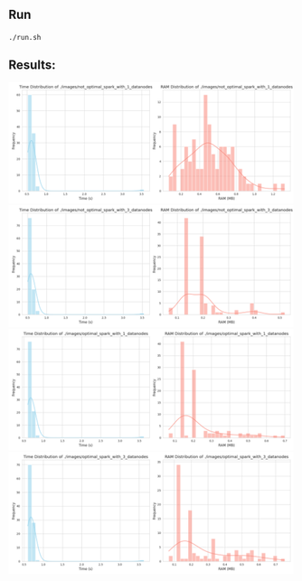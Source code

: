 ## Run
`./run.sh`
## Results:
![image](images/not_optimal_spark_with_1_datanodes.png)
![image](images/not_optimal_spark_with_3_datanodes.png)
![image](images/optimal_spark_with_1_datanodes.png)
![image](images/optimal_spark_with_3_datanodes.png)